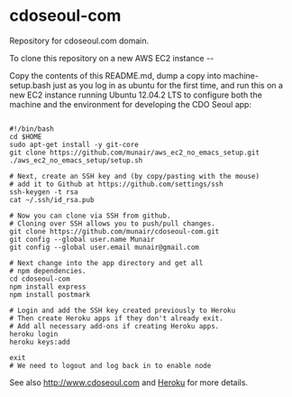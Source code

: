 cdoseoul-com
============

Repository for cdoseoul.com domain.

To clone this repository on a new AWS EC2 instance --

Copy the contents of this README.md, dump a copy into machine-setup.bash just as you log in as ubuntu for the first time,
and run this on a new EC2 instance running Ubuntu 12.04.2 LTS to configure both the machine and the environment for 
developing the CDO Seoul app:

```

#!/bin/bash
cd $HOME
sudo apt-get install -y git-core
git clone https://github.com/munair/aws_ec2_no_emacs_setup.git
./aws_ec2_no_emacs_setup/setup.sh   

# Next, create an SSH key and (by copy/pasting with the mouse)
# add it to Github at https://github.com/settings/ssh
ssh-keygen -t rsa
cat ~/.ssh/id_rsa.pub

# Now you can clone via SSH from github.
# Cloning over SSH allows you to push/pull changes.
git clone https://github.com/munair/cdoseoul-com.git
git config --global user.name Munair
git config --global user.email munair@gmail.com

# Next change into the app directory and get all
# npm dependencies.
cd cdoseoul-com
npm install express
npm install postmark

# Login and add the SSH key created previously to Heroku
# Then create Heroku apps if they don't already exit.
# Add all necessary add-ons if creating Heroku apps.
heroku login
heroku keys:add

exit
# We need to logout and log back in to enable node

```

See also http://www.cdoseoul.com and [Heroku](https://www.heroku.com) for more details.





